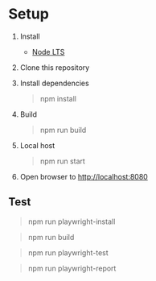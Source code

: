 # Setup

1. Install
    - [Node LTS](https://nodejs.org/en/download)

1. Clone this repository

1. Install dependencies
    > npm install

1. Build
    > npm run build

1. Local host
    > npm run start

1. Open browser to [http://localhost:8080](http://localhost:8080/)


## Test

> npm run playwright-install

> npm run build

> npm run playwright-test

> npm run playwright-report
